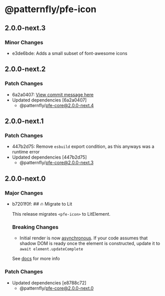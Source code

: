 # @patternfly/pfe-icon

## 2.0.0-next.3

### Minor Changes

- e3de6bde: Adds a small subset of font-awesome icons

## 2.0.0-next.2

### Patch Changes

- 6a2a0407: [View commit message here](https://gist.github.com/heyMP/200fc0b840690541475923facba393ab)
- Updated dependencies [6a2a0407]
  - @patternfly/pfe-core@2.0.0-next.4

## 2.0.0-next.1

### Patch Changes

- 447b2d75: Remove `esbuild` export condition, as this anyways was a runtime error
- Updated dependencies [447b2d75]
  - @patternfly/pfe-core@2.0.0-next.3

## 2.0.0-next.0

### Major Changes

- b7201f0f: ## 🔥 Migrate to Lit

  This release migrates `<pfe-icon>` to LitElement.

  ### Breaking Changes

  - Initial render is now [asynchronous](https://lit.dev/docs/components/lifecycle/#reactive-update-cycle).
    If your code assumes that shadow DOM is ready once the element is constructed, update it to `await element.updateComplete`

  See [docs](https://patternflyelements.org/components/icon/) for more info

### Patch Changes

- Updated dependencies [e8788c72]
  - @patternfly/pfe-core@2.0.0-next.0
